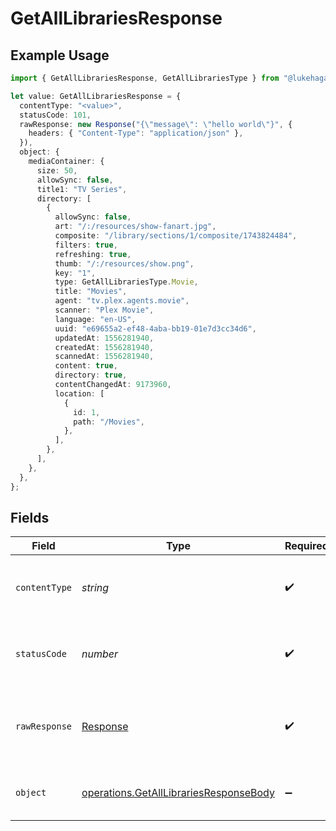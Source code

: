 # GetAllLibrariesResponse

## Example Usage

```typescript
import { GetAllLibrariesResponse, GetAllLibrariesType } from "@lukehagar/plexjs/sdk/models/operations";

let value: GetAllLibrariesResponse = {
  contentType: "<value>",
  statusCode: 101,
  rawResponse: new Response("{\"message\": \"hello world\"}", {
    headers: { "Content-Type": "application/json" },
  }),
  object: {
    mediaContainer: {
      size: 50,
      allowSync: false,
      title1: "TV Series",
      directory: [
        {
          allowSync: false,
          art: "/:/resources/show-fanart.jpg",
          composite: "/library/sections/1/composite/1743824484",
          filters: true,
          refreshing: true,
          thumb: "/:/resources/show.png",
          key: "1",
          type: GetAllLibrariesType.Movie,
          title: "Movies",
          agent: "tv.plex.agents.movie",
          scanner: "Plex Movie",
          language: "en-US",
          uuid: "e69655a2-ef48-4aba-bb19-01e7d3cc34d6",
          updatedAt: 1556281940,
          createdAt: 1556281940,
          scannedAt: 1556281940,
          content: true,
          directory: true,
          contentChangedAt: 9173960,
          location: [
            {
              id: 1,
              path: "/Movies",
            },
          ],
        },
      ],
    },
  },
};
```

## Fields

| Field                                                                                                   | Type                                                                                                    | Required                                                                                                | Description                                                                                             |
| ------------------------------------------------------------------------------------------------------- | ------------------------------------------------------------------------------------------------------- | ------------------------------------------------------------------------------------------------------- | ------------------------------------------------------------------------------------------------------- |
| `contentType`                                                                                           | *string*                                                                                                | :heavy_check_mark:                                                                                      | HTTP response content type for this operation                                                           |
| `statusCode`                                                                                            | *number*                                                                                                | :heavy_check_mark:                                                                                      | HTTP response status code for this operation                                                            |
| `rawResponse`                                                                                           | [Response](https://developer.mozilla.org/en-US/docs/Web/API/Response)                                   | :heavy_check_mark:                                                                                      | Raw HTTP response; suitable for custom response parsing                                                 |
| `object`                                                                                                | [operations.GetAllLibrariesResponseBody](../../../sdk/models/operations/getalllibrariesresponsebody.md) | :heavy_minus_sign:                                                                                      | The libraries available on the Server                                                                   |